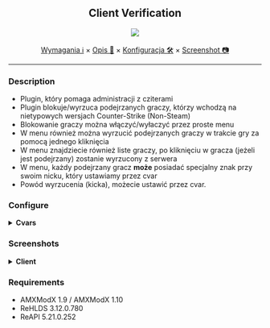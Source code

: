 <div align="center">

## Client Verification

<img src="https://i.imgur.com/LPsTt48.png"></img>

</div>

<p align="center">
  <a href="#requirements">Wymagania ℹ</a> ×
  <a href="#description">Opis 📄</a> ×
  <a href="#configure">Konfiguracja 🛠</a> ×
  <a href="#screenshots">Screenshot 📷</a>
</p>

---

### Description 
- Plugin, który pomaga administracji z cziterami
- Plugin blokuje/wyrzuca podejrzanych graczy, którzy wchodzą na nietypowych wersjach Counter-Strike (Non-Steam)
- Blokowanie graczy można włączyć/wyłaczyć przez proste menu
- W menu również można wyrzucić podejrzanych graczy w trakcie gry za pomocą jednego kliknięcia
- W menu znajdziecie również liste graczy, po kliknięciu w gracza (jeżeli jest podejrzany) zostanie wyrzucony z serwera
- W menu, każdy podejrzany gracz **może** posiadać specjalny znak przy swoim nicku, który ustawiamy przez cvar
- Powód wyrzucenia (kicka), możecie ustawić przez cvar.

### Configure
<details>
  <summary><b>Cvars</b></summary>

```cfg
// Powód wyrzucenia podejrzanych graczy/a
amxx4u_kick_reason  "AMXX4u.pl - Client blocked"

// Wyświetlać tylko podejrzanych graczy w menu?
amxx4u_show_suspects  "0"

// Znak wyświetlany przy podejrzanych
amxx4u_client_mark  "#"

// Wyświetlać znak (#) przy?
amxx4u_mark_suspects

```
</details>


### Screenshots

<details>
  <summary><b>Client</b></summary>

- Menu

  <img src="https://github.com/AMXX4u/client-verification/blob/main/assets/menu.png?raw=true"></img>
  
- Kick Disabled

  <img src="https://github.com/AMXX4u/client-verification/blob/main/assets/kick_disabled.png?raw=true"></img>

- Kick Enabled

  <img src="https://github.com/AMXX4u/client-verification/blob/main/assets/kick_enabled.png?raw=true"></img>
  
- None suspects player

  <img src="https://github.com/AMXX4u/client-verification/blob/main/assets/none_player.png?raw=true"></img>
  
- None suspects

  <img src="https://github.com/AMXX4u/client-verification/blob/main/assets/none_suspects.png?raw=true"></img>
  
- Suspects Mark

  <img src="https://github.com/AMXX4u/client-verification/blob/main/assets/suspects_mark.png"></img>
</details>


### Requirements 
- AMXModX 1.9 / AMXModX 1.10
- ReHLDS 3.12.0.780
- ReAPI 5.21.0.252
